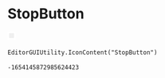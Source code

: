 # StopButton
![](/img/StopButton.png)

``` CSharp
EditorGUIUtility.IconContent("StopButton")
```
```
-1654145872985624423
```
